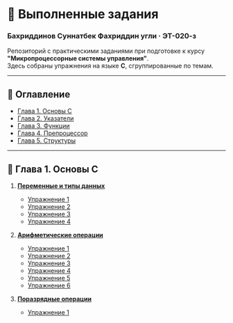 # 📘 Выполненные задания
### Бахриддинов Суннатбек Фахриддин угли  · ЭТ-020-з  

Репозиторий с практическими заданиями при подготовке к курсу **"Микропроцессорные системы управления"**.  
Здесь собраны упражнения на языке **C**, сгруппированные по темам.

---

## 📑 Оглавление

- [Глава 1. Основы C](#глава-1-основы-c)
- [Глава 2. Указатели](#глава-2-указатели)
- [Глава 3. Функции](#глава-3-функции)
- [Глава 4. Препроцессор](#глава-4-препроцессор)
- [Глава 5. Структуры](#глава-5-структуры)

---

## 📍 Глава 1. Основы C
1. **[Переменные и типы данных](/Chapter%201/1/)**
   - [Упражнение 1](Chapter%201/1/ex1.c)  
   - [Упражнение 2](/Chapter%202/1/ex2.c)  
   - [Упражнение 3](/Chapter%201/1/ex3.c)
   - [Упражнение 4](/Chapter%201/1/ex4.c)  

2. **[Арифметические операции](/Chapter%201/2/)**
   - [Упражнение 1](/Chapter%201/2/ex1.c)  
   - [Упражнение 2](/Chapter%201/2/ex2.c)
   - [Упражнение 3](/Chapter%201/2/ex3.c)
   - [Упражнение 4](/Chapter%201/2/ex4.c)  
   - [Упражнение 5](/Chapter%201/2/ex5.c) 
   - [Упражнение 6](/Chapter%201/2/ex6.c) 

3. **[Поразрядные операции](/Chapter%201/3/)**
   - [Упражнение 1](/Chapter%201/3/ex1.c)  